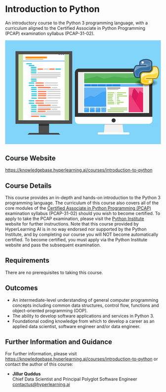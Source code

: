 # Introduction to Python
An introductory course to the Python 3 programming language, with a curriculum aligned to the Certified Associate in Python Programming (PCAP) examination syllabus (PCAP-31-02).

![Introduction to Python](static/assets/images/course-introduction-to-python-pixabay.png "Introduction to Python")

## Course Website

https://knowledgebase.hyperlearning.ai/courses/introduction-to-python

## Course Details

This course provides an in-depth and hands-on introduction to the Python 3 programming language. The curriculum of this course also covers all of the core modules of the <a href="https://pythoninstitute.org/pcap" target="_blank">Certified Associate in Python Programming (PCAP)</a> examination syllabus (PCAP-31-02) should you wish to become certified. To apply to take the PCAP examination, please visit the <a href="https://pythoninstitute.org" target="_blank">Python Institute</a> website for further instructions. Note that this course provided by HyperLearning AI is in no way endorsed nor supported by the Python Institute, and by completing our course you will NOT become automatically certified. To become certified, you must apply via the Python Institute website and pass the subsequent examination.

## Requirements

There are no prerequisites to taking this course.

## Outcomes

* An intermediate-level understanding of general computer programming concepts including common data structures, control flow, functions and object-oriented programming (OOP).
* The ability to develop software applications and services in Python 3.
* Foundational coding knowledge from which to develop a career as an applied data scientist, software engineer and/or data engineer.

## Further Information and Guidance

For further information, please visit https://knowledgebase.hyperlearning.ai/courses/introduction-to-python or contact the author of this course:

* **Jillur Quddus**<br/>Chief Data Scientist and Principal Polyglot Software Engineer<br/>contactus@hyperlearning.ai

